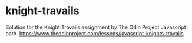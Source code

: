 # knight-travails
Solution for the Knight Travails assignment by The Odin Project Javascript path. https://www.theodinproject.com/lessons/javascript-knights-travails
